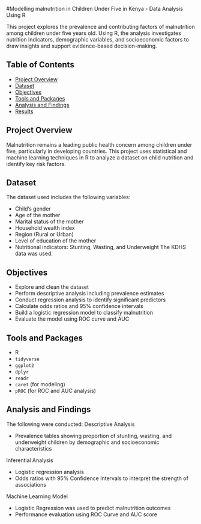 #Modelling malnutrition in Children Under Five in Kenya - Data Analysis Using R

This project explores the prevalence and contributing factors of malnutrition among children under five years old. Using R, the analysis investigates nutrition indicators, demographic variables, and socioeconomic factors to draw insights and support evidence-based decision-making.

## Table of Contents

- [Project Overview](#project-overview)
- [Dataset](#dataset)
- [Objectives](#objectives)
- [Tools and Packages](#tools-and-packages)
- [Analysis and Findings](#analysis-and-findings)
- [Results](#results)
  

## Project Overview

Malnutrition remains a leading public health concern among children under five, particularly in developing countries. This project uses statistical and machine learning techniques in R to analyze a dataset on child nutrition and identify key risk factors.

## Dataset

The dataset used includes the following variables:

- Child’s gender  
- Age of the mother  
- Marital status of the mother  
- Household wealth index  
- Region (Rural or Urban)  
- Level of education of the mother  
- Nutritional indicators: Stunting, Wasting, and Underweight 
The KDHS data was used.

## Objectives

- Explore and clean the dataset  
- Perform descriptive analysis including prevalence estimates  
- Conduct regression analysis to identify significant predictors  
- Calculate odds ratios and 95% confidence intervals  
- Build a logistic regression model to classify malnutrition  
- Evaluate the model using ROC curve and AUC  

## Tools and Packages

- R
- `tidyverse`
- `ggplot2`
- `dplyr`
- `readr`
- `caret` (for modeling)
- `pROC` (for ROC and AUC analysis)

## Analysis and Findings

The following were conducted:
Descriptive Analysis 
  - Prevalence tables showing proportion of stunting, wasting, and underweight children by demographic and socioeconomic characteristics

  Inferential Analysis
  - Logistic regression analysis  
  - Odds ratios with 95% Confidence Intervals to interpret the strength of associations  

  Machine Learning Model
  - Logistic Regression was used to predict malnutrition outcomes  
  - Performance evaluation using ROC Curve and AUC score  


